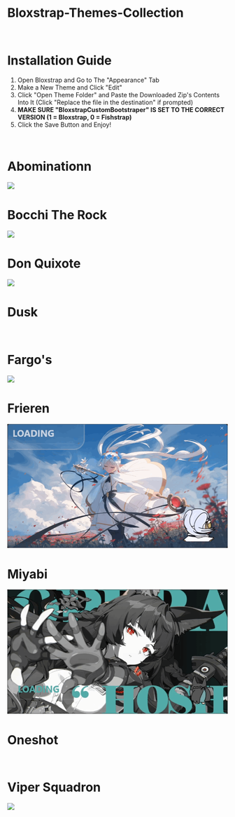 # Bloxstrap-Themes-Collection

<br>

# Installation Guide
<ol>
  <li>
    Open Bloxstrap and Go to The "Appearance" Tab
  </li>
  <li>
    Make a New Theme and Click "Edit"
  </li>
  <li>
    Click "Open Theme Folder" and Paste the Downloaded Zip's Contents Into It (Click "Replace the file in the destination" if prompted)
  </li>
  <li>
    <b>MAKE SURE "BloxstrapCustomBootstraper" IS SET TO THE CORRECT VERSION (1 = Bloxstrap, 0 = Fishstrap)</b>
  </li>
  <li>
    Click the Save Button and Enjoy!
  </li>
</ol>

<br>

# Abominationn
<img src="https://github.com/DefNotAltAcc/Fishstrap-Themes-Collection/blob/main/Preview/Abom.png">

<br>

# Bocchi The Rock
<img src="https://github.com/DefNotAltAcc/Fishstrap-Themes-Collection/blob/main/Preview/Bocchi_The_Rock.gif">

<br>

# Don Quixote
<img src="https://github.com/DefNotAltAcc/Fishstrap-Themes-Collection/blob/main/Preview/Don_Quixote.png">

<br>

# Dusk 
<img src="">

<br>

# Fargo's
<img src="https://github.com/DefNotAltAcc/Fishstrap-Themes-Collection/blob/main/Preview/Fargos.png">

<br>

# Frieren
<img src="Preview/Frieren.gif">

<br>

# Miyabi
<img src="Preview/Miyabi.gif">

<br>

# Oneshot
<img src="">

<br>

# Viper Squadron
<img src="https://github.com/DefNotAltAcc/Fishstrap-Themes-Collection/blob/main/Preview/Viper_Squadron.png">
